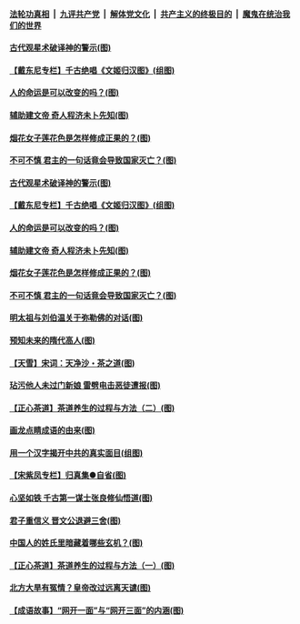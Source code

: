 ####  [法轮功真相](../../../../basic/blob/master/README.md?t=06210802) &nbsp;|&nbsp; [九评共产党](../../../../9ping.md/blob/master/README.md?t=06210802) &nbsp;|&nbsp; [解体党文化](../../../../jtdwh.md/blob/master/README.md?t=06210802)  &nbsp;|&nbsp; [共产主义的终极目的](../../../../gczydzjmd.md/blob/master/README.md?t=06210802) &nbsp;|&nbsp; [魔鬼在统治我们的世界](../../../../mgztzwmdsj.md/blob/master/README.md?t=06210802) 

#### [古代观星术破译神的警示(图)](../pages/p7/936938.md?t=06210802) 

#### [【戴东尼专栏】千古绝唱《文姬归汉图》(组图)](../pages/p7/933598.md?t=06210802) 

#### [人的命运是可以改变的吗？(图)](../pages/p7/936633.md?t=06210802) 

#### [辅助建文帝 奇人程济未卜先知(图)](../pages/p7/936751.md?t=06210802) 

#### [烟花女子莲花色是怎样修成正果的？(图)](../pages/p7/936627.md?t=06210802) 

#### [不可不慎 君主的一句话竟会导致国家灭亡？(图)](../pages/p7/936921.md?t=06210802) 

#### [古代观星术破译神的警示(图)](../pages/p7/936938.md?t=06210802) 

#### [【戴东尼专栏】千古绝唱《文姬归汉图》(组图)](../pages/p7/933598.md?t=06210802) 

#### [人的命运是可以改变的吗？(图)](../pages/p7/936633.md?t=06210802) 

#### [辅助建文帝 奇人程济未卜先知(图)](../pages/p7/936751.md?t=06210802) 

#### [烟花女子莲花色是怎样修成正果的？(图)](../pages/p7/936627.md?t=06210802) 

#### [不可不慎 君主的一句话竟会导致国家灭亡？(图)](../pages/p7/936921.md?t=06210802) 

#### [明太祖与刘伯温关于弥勒佛的对话(图)](../pages/p7/936918.md?t=06210802) 

#### [预知未来的隋代高人(图)](../pages/p7/936519.md?t=06210802) 

#### [【天雪】宋词：天净沙・茶之道(图)](../pages/p7/936606.md?t=06210802) 

#### [玷污他人未过门新娘 雷劈电击恶徒遭报(图)](../pages/p7/936730.md?t=06210802) 

#### [【正心茶道】茶道养生的过程与方法（二）(图)](../pages/p7/936188.md?t=06210802) 

#### [画龙点睛成语的由来(图)](../pages/p7/936521.md?t=06210802) 

#### [用一个汉字揭开中共的真实面目(组图)](../pages/p7/936605.md?t=06210802) 

#### [【宋紫凤专栏】归真集●自省(图)](../pages/p7/936715.md?t=06210802) 

#### [心坚如铁 千古第一谋士张良修仙悟道(图)](../pages/p7/936518.md?t=06210802) 

#### [君子重信义 晋文公退避三舍(图)](../pages/p7/936517.md?t=06210802) 

#### [中国人的姓氏里暗藏着哪些玄机？(图)](../pages/p7/936608.md?t=06210802) 

#### [【正心茶道】茶道养生的过程与方法（一）(图)](../pages/p7/936187.md?t=06210802) 

#### [北方大旱有冤情？皇帝改过远离天谴(图)](../pages/p7/936431.md?t=06210802) 

#### [【成语故事】“网开一面”与“网开三面”的内涵(图)](../pages/p7/936380.md?t=06210802) 


